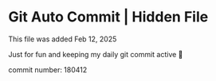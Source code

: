 # Git Auto Commit | Hidden File

This file was added Feb 12, 2025

Just for fun and keeping my daily git commit active 🤪

commit number: 180412
